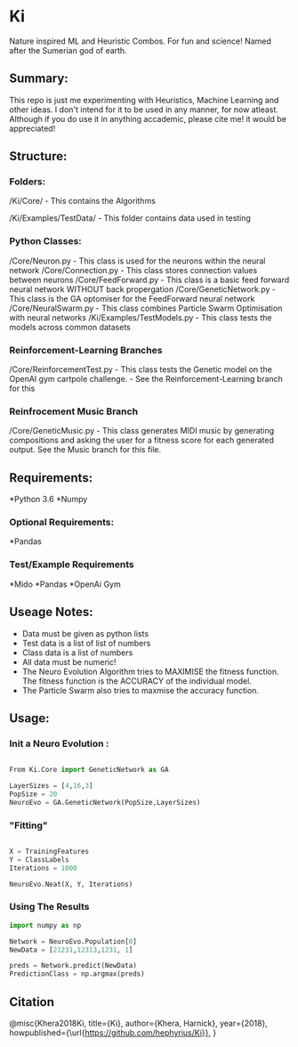 # Ki 

Nature inspired ML and Heuristic Combos. For fun and science!
Named after the Sumerian god of earth.

## Summary:

This repo is just me experimenting with Heuristics, Machine Learning and other ideas. 
I don't intend for it to be used in any manner, for now atleast.
Although if you do use it in anything accademic, please cite me! it would be appreciated!

## Structure:

### Folders:

/Ki/Core/ - This contains the Algorithms

/Ki/Examples/TestData/ - This folder contains data used in testing

### Python Classes:

/Core/Neuron.py - This class is used for the neurons within the neural network
/Core/Connection.py - This class stores connection values between neurons
/Core/FeedForward.py - This class is a basic feed forward neural network WITHOUT back propergation
/Core/GeneticNetwork.py - This class is the GA optomiser for the FeedForward neural network
/Core/NeuralSwarm.py - This class combines Particle Swarm Optimisation with neural networks
/Ki/Examples/TestModels.py - This class tests the models across common datasets

### Reinforcement-Learning Branches

/Core/ReinforcementTest.py - This class tests the Genetic model on the OpenAI gym cartpole challenge. - See the Reinforcement-Learning branch for this

### Reinfrocement Music Branch

/Core/GeneticMusic.py - This class generates MIDI music by generating compositions and asking the user for a fitness score for each generated output. See the Music branch for this file.

## Requirements:

*Python 3.6
*Numpy

### Optional Requirements:

*Pandas

### Test/Example Requirements

*Mido
*Pandas
*OpenAi Gym

## Useage Notes:

* Data must be given as python lists
* Test data is a list of list of numbers
* Class data is a list of numbers
* All data must be numeric!
* The Neuro Evolution Algorithm tries to MAXIMISE the fitness function. The fitness function is the ACCURACY of the individual model.
* The Particle Swarm also tries to maxmise the accuracy function.

## Usage:

### Init a Neuro Evolution :

```python

From Ki.Core import GeneticNetwork as GA

LayerSizes = [4,16,3]
PopSize = 20
NeuroEvo = GA.GeneticNetwork(PopSize,LayerSizes)

```

### "Fitting"


```python

X = TrainingFeatures
Y = ClassLabels
Iterations = 1000

NeuroEvo.Neat(X, Y, Iterations)

```

### Using The Results

```python
import numpy as np

Network = NeuroEvo.Population[0]
NewData = [21231,12313,1231, 1]

preds = Network.predict(NewData)
PredictionClass = np.argmax(preds)

```

## Citation

@misc{Khera2018Ki,
  title={Ki},
  author={Khera, Harnick},
  year={2018},
  howpublished={\url{https://github.com/hephyrius/Ki}},
}





